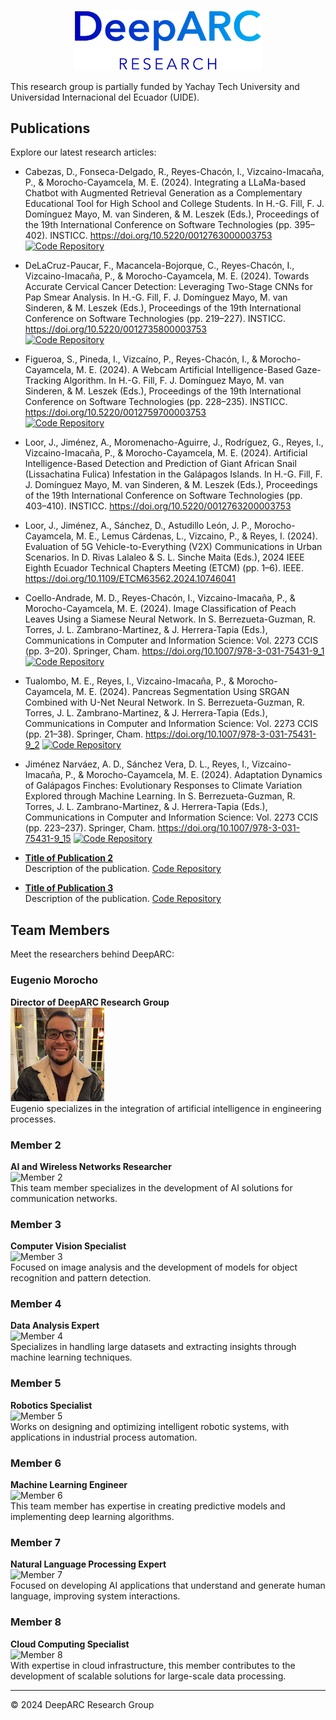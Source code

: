 <p align="center">
  <img src="images/logo.png" alt="DeepARC Logo" width="300">
</p>

This research group is partially funded by Yachay Tech University and Universidad Internacional del Ecuador (UIDE).

## Publications

Explore our latest research articles:

- Cabezas, D., Fonseca-Delgado, R., Reyes-Chacón, I., Vizcaino-Imacaña, P., & Morocho-Cayamcela, M. E. (2024). Integrating a LLaMa-based Chatbot with Augmented Retrieval Generation as a Complementary Educational Tool for High School and College Students. In H.-G. Fill, F. J. Domínguez Mayo, M. van Sinderen, & M. Leszek (Eds.), Proceedings of the 19th International Conference on Software Technologies (pp. 395–402). INSTICC. https://doi.org/10.5220/0012763000003753  
[![Code Repository](https://img.shields.io/badge/Download-GitHub-blue?style=for-the-badge&logo=github)]([https://github.com/DeepARC](https://github.com/Zethearc/LLAMA_2-EDUAI))

- DeLaCruz-Paucar, F., Macancela-Bojorque, C., Reyes-Chacón, I., Vizcaino-Imacaña, P., & Morocho-Cayamcela, M. E. (2024). Towards Accurate Cervical Cancer Detection: Leveraging Two-Stage CNNs for Pap Smear Analysis. In H.-G. Fill, F. J. Domínguez Mayo, M. van Sinderen, & M. Leszek (Eds.), Proceedings of the 19th International Conference on Software Technologies (pp. 219–227). INSTICC. https://doi.org/10.5220/0012735800003753  
[![Code Repository](https://img.shields.io/badge/Download-GitHub-blue?style=for-the-badge&logo=github)]([https://github.com/DeepARC]([https://github.com/Zethearc/LLAMA_2-EDUAI](https://github.com/CarlosJMB/Analysis-of-Cytology-Pap-Smear-Images-Using-Two-Stage-CNNS-)))

- Figueroa, S., Pineda, I., Vizcaíno, P., Reyes-Chacón, I., & Morocho-Cayamcela, M. E. (2024). A Webcam Artificial Intelligence-Based Gaze-Tracking Algorithm. In H.-G. Fill, F. J. Domínguez Mayo, M. van Sinderen, & M. Leszek (Eds.), Proceedings of the 19th International Conference on Software Technologies (pp. 228–235). INSTICC. https://doi.org/10.5220/0012759700003753  
[![Code Repository](https://img.shields.io/badge/Download-GitHub-blue?style=for-the-badge&logo=github)]([https://github.com/DeepARC]([https://github.com/Zethearc/LLAMA_2-EDUAI](https://github.com/SaulFigue/Gaze-tracking-pipeline.git)))

- Loor, J., Jiménez, A., Moromenacho-Aguirre, J., Rodríguez, G., Reyes, I., Vizcaino-Imacaña, P., & Morocho-Cayamcela, M. E. (2024). Artificial Intelligence-Based Detection and Prediction of Giant African Snail (Lissachatina Fulica) Infestation in the Galápagos Islands. In H.-G. Fill, F. J. Domínguez Mayo, M. van Sinderen, & M. Leszek (Eds.), Proceedings of the 19th International Conference on Software Technologies (pp. 403–410). INSTICC. https://doi.org/10.5220/0012763200003753

- Loor, J., Jiménez, A., Sánchez, D., Astudillo León, J. P., Morocho-Cayamcela, M. E., Lemus Cárdenas, L., Vizcaino, P., & Reyes, I. (2024). Evaluation of 5G Vehicle-to-Everything (V2X) Communications in Urban Scenarios. In D. Rivas Lalaleo & S. L. Sinche Maita (Eds.), 2024 IEEE Eighth Ecuador Technical Chapters Meeting (ETCM) (pp. 1–6). IEEE. https://doi.org/10.1109/ETCM63562.2024.10746041

- Coello-Andrade, M. D., Reyes-Chacón, I., Vizcaino-Imacaña, P., & Morocho-Cayamcela, M. E. (2024). Image Classification of Peach Leaves Using a Siamese Neural Network. In S. Berrezueta-Guzman, R. Torres, J. L. Zambrano-Martinez, & J. Herrera-Tapia (Eds.), Communications in Computer and Information Science: Vol. 2273 CCIS (pp. 3–20). Springer, Cham. https://doi.org/10.1007/978-3-031-75431-9_1
[![Code Repository](https://img.shields.io/badge/Download-GitHub-blue?style=for-the-badge&logo=github)]([https://github.com/DeepARC]([https://github.com/Zethearc/LLAMA_2-EDUAI]([https://github.com/SaulFigue/Gaze-tracking-pipeline.git](https://github.com/Mateo-Coello/Siamese-Convolutional-Neural-Network))))  

- Tualombo, M. E., Reyes, I., Vizcaino-Imacaña, P., & Morocho-Cayamcela, M. E. (2024). Pancreas Segmentation Using SRGAN Combined with U-Net Neural Network. In S. Berrezueta-Guzman, R. Torres, J. L. Zambrano-Martinez, & J. Herrera-Tapia (Eds.), Communications in Computer and Information Science: Vol. 2273 CCIS (pp. 21–38). Springer, Cham. https://doi.org/10.1007/978-3-031-75431-9_2
[![Code Repository](https://img.shields.io/badge/Download-GitHub-blue?style=for-the-badge&logo=github)]([https://github.com/DeepARC]([https://github.com/Zethearc/LLAMA_2-EDUAI](https://github.com/SaulFigue/Gaze-tracking-pipeline.git)))  

- Jiménez Narváez, A. D., Sánchez Vera, D. L., Reyes, I., Vizcaino-Imacaña, P., & Morocho-Cayamcela, M. E. (2024). Adaptation Dynamics of Galápagos Finches: Evolutionary Responses to Climate Variation Explored through Machine Learning. In S. Berrezueta-Guzman, R. Torres, J. L. Zambrano-Martinez, & J. Herrera-Tapia (Eds.), Communications in Computer and Information Science: Vol. 2273 CCIS (pp. 223–237). Springer, Cham. https://doi.org/10.1007/978-3-031-75431-9_15
[![Code Repository](https://img.shields.io/badge/Download-GitHub-blue?style=for-the-badge&logo=github)]([https://github.com/DeepARC]([https://github.com/Zethearc/LLAMA_2-EDUAI](https://github.com/SaulFigue/Gaze-tracking-pipeline.git)))  

- **[Title of Publication 2](https://doi.org/example2)**  
  Description of the publication. [Code Repository](https://github.com/DeepARC/CodeExample2)

- **[Title of Publication 3](https://doi.org/example3)**  
  Description of the publication. [Code Repository](https://github.com/DeepARC/CodeExample3)

## Team Members

Meet the researchers behind DeepARC:

### Eugenio Morocho
**Director of DeepARC Research Group**  
<img src="images/eugenio.jpg" alt="Eugenio" width="150">  
Eugenio specializes in the integration of artificial intelligence in engineering processes.

### Member 2
**AI and Wireless Networks Researcher**  
![Member 2](member2.jpg)  
This team member specializes in the development of AI solutions for communication networks.

### Member 3
**Computer Vision Specialist**  
![Member 3](member3.jpg)  
Focused on image analysis and the development of models for object recognition and pattern detection.

### Member 4
**Data Analysis Expert**  
![Member 4](member4.jpg)  
Specializes in handling large datasets and extracting insights through machine learning techniques.

### Member 5
**Robotics Specialist**  
![Member 5](member5.jpg)  
Works on designing and optimizing intelligent robotic systems, with applications in industrial process automation.

### Member 6
**Machine Learning Engineer**  
![Member 6](member6.jpg)  
This team member has expertise in creating predictive models and implementing deep learning algorithms.

### Member 7
**Natural Language Processing Expert**  
![Member 7](member7.jpg)  
Focused on developing AI applications that understand and generate human language, improving system interactions.

### Member 8
**Cloud Computing Specialist**  
![Member 8](member8.jpg)  
With expertise in cloud infrastructure, this member contributes to the development of scalable solutions for large-scale data processing.

---

&copy; 2024 DeepARC Research Group
